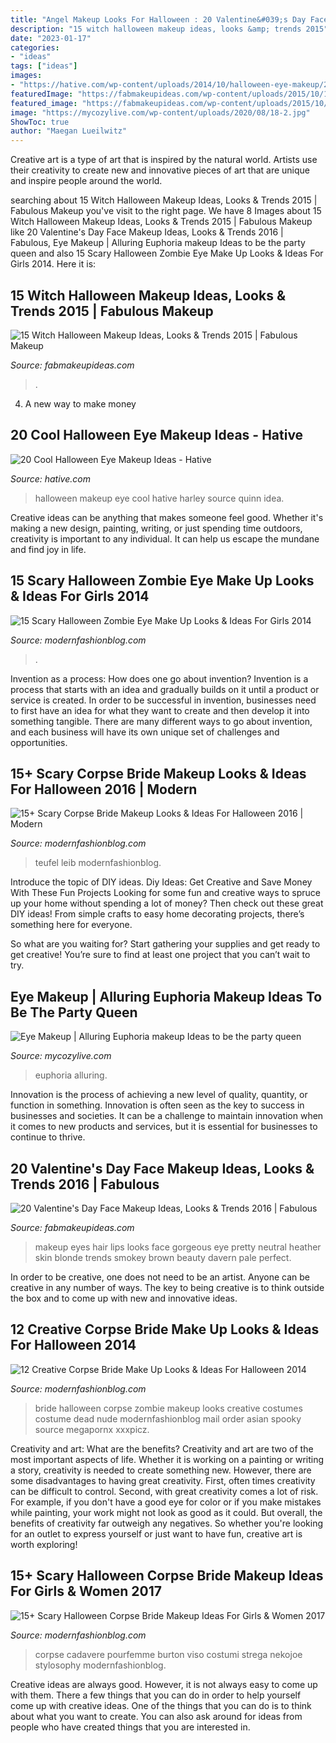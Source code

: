 ```yaml
---
title: "Angel Makeup Looks For Halloween : 20 Valentine&#039;s Day Face Makeup Ideas, Looks &amp; Trends 2016"
description: "15 witch halloween makeup ideas, looks &amp; trends 2015"
date: "2023-01-17"
categories:
- "ideas"
tags: ["ideas"]
images:
- "https://hative.com/wp-content/uploads/2014/10/halloween-eye-makeup/2-halloween-eye-makeup-ideas.jpg"
featuredImage: "https://fabmakeupideas.com/wp-content/uploads/2015/10/15-Witch-Halloween-Makeup-Ideas-Looks-Trends-2015-12.jpg"
featured_image: "https://fabmakeupideas.com/wp-content/uploads/2015/10/15-Witch-Halloween-Makeup-Ideas-Looks-Trends-2015-12.jpg"
image: "https://mycozylive.com/wp-content/uploads/2020/08/18-2.jpg"
ShowToc: true
author: "Maegan Lueilwitz"
---
```



Creative art is a type of art that is inspired by the natural world. Artists use their creativity to create new and innovative pieces of art that are unique and inspire people around the world.

	

		
searching about 15 Witch Halloween Makeup Ideas, Looks &amp; Trends 2015 | Fabulous Makeup you've visit to the right page. We have 8 Images about 15 Witch Halloween Makeup Ideas, Looks &amp; Trends 2015 | Fabulous Makeup like 20 Valentine&#039;s Day Face Makeup Ideas, Looks &amp; Trends 2016 | Fabulous, Eye Makeup | Alluring Euphoria makeup Ideas to be the party queen and also 15 Scary Halloween Zombie Eye Make Up Looks &amp; Ideas For Girls 2014. Here it is:
		
    
## 15 Witch Halloween Makeup Ideas, Looks &amp; Trends 2015 | Fabulous Makeup

<img loading=lazy src="https://fabmakeupideas.com/wp-content/uploads/2015/10/15-Witch-Halloween-Makeup-Ideas-Looks-Trends-2015-12.jpg" onerror="this.onerror=null;this.src='https://tse4.mm.bing.net/th?id=OIP.Y9B6t0zYfY3zIWpNhr_JZgHaLH&amp;pid=15.1';" alt="15 Witch Halloween Makeup Ideas, Looks &amp; Trends 2015 | Fabulous Makeup">

_Source: fabmakeupideas.com_

>. 

	

4. A new way to make money 

    
## 20 Cool Halloween Eye Makeup Ideas - Hative

<img loading=lazy src="https://hative.com/wp-content/uploads/2014/10/halloween-eye-makeup/2-halloween-eye-makeup-ideas.jpg" onerror="this.onerror=null;this.src='https://tse1.mm.bing.net/th?id=OIP.xEtm6fy4gnzYyJmpoZWIUgHaJr&amp;pid=15.1';" alt="20 Cool Halloween Eye Makeup Ideas - Hative">

_Source: hative.com_

>halloween makeup eye cool hative harley source quinn idea. 

	

Creative ideas can be anything that makes someone feel good. Whether it's making a new design, painting, writing, or just spending time outdoors, creativity is important to any individual. It can help us escape the mundane and find joy in life.

    
## 15 Scary Halloween Zombie Eye Make Up Looks &amp; Ideas For Girls 2014

<img loading=lazy src="https://modernfashionblog.com/wp-content/uploads/2014/10/15-Scary-Halloween-Zombie-Eye-Make-Up-Looks-Ideas-For-Girls-2014-2.jpg" onerror="this.onerror=null;this.src='https://tse3.mm.bing.net/th?id=OIP.-ieeOf1prG3fpj1pabDaSwHaLH&amp;pid=15.1';" alt="15 Scary Halloween Zombie Eye Make Up Looks &amp; Ideas For Girls 2014">

_Source: modernfashionblog.com_

>. 

	

Invention as a process: How does one go about invention?
Invention is a process that starts with an idea and gradually builds on it until a product or service is created. In order to be successful in invention, businesses need to first have an idea for what they want to create and then develop it into something tangible. There are many different ways to go about invention, and each business will have its own unique set of challenges and opportunities.

    
## 15+ Scary Corpse Bride Makeup Looks &amp; Ideas For Halloween 2016 | Modern

<img loading=lazy src="https://modernfashionblog.com/wp-content/uploads/2016/09/15-Scary-Corpse-Bride-Makeup-Looks-Ideas-For-Halloween-2016-12.jpg" onerror="this.onerror=null;this.src='https://tse1.mm.bing.net/th?id=OIP.bYVM5eP1_NDUGIzGzgxjFQHaLF&amp;pid=15.1';" alt="15+ Scary Corpse Bride Makeup Looks &amp; Ideas For Halloween 2016 | Modern">

_Source: modernfashionblog.com_

>teufel leib modernfashionblog. 

	

Introduce the topic of DIY ideas.
Diy Ideas: Get Creative and Save Money With These Fun Projects
Looking for some fun and creative ways to spruce up your home without spending a lot of money? Then check out these great DIY ideas! From simple crafts to easy home decorating projects, there’s something here for everyone.

So what are you waiting for? Start gathering your supplies and get ready to get creative! You’re sure to find at least one project that you can’t wait to try.

    
## Eye Makeup | Alluring Euphoria Makeup Ideas To Be The Party Queen

<img loading=lazy src="https://mycozylive.com/wp-content/uploads/2020/08/18-2.jpg" onerror="this.onerror=null;this.src='https://tse4.mm.bing.net/th?id=OIP.gXaGZoQN-kYF812O29_RCwHaKY&amp;pid=15.1';" alt="Eye Makeup | Alluring Euphoria makeup Ideas to be the party queen">

_Source: mycozylive.com_

>euphoria alluring. 

	

Innovation is the process of achieving a new level of quality, quantity, or function in something. Innovation is often seen as the key to success in businesses and societies. It can be a challenge to maintain innovation when it comes to new products and services, but it is essential for businesses to continue to thrive.

    
## 20 Valentine&#039;s Day Face Makeup Ideas, Looks &amp; Trends 2016 | Fabulous

<img loading=lazy src="http://fabmakeupideas.com/wp-content/uploads/2016/01/20-Valentines-Day-Face-Makeup-Ideas-Looks-Trends-2016-11.jpg" onerror="this.onerror=null;this.src='https://tse3.mm.bing.net/th?id=OIP.VfR63HVTEf-GAROaix0FQAHaLE&amp;pid=15.1';" alt="20 Valentine&#039;s Day Face Makeup Ideas, Looks &amp; Trends 2016 | Fabulous">

_Source: fabmakeupideas.com_

>makeup eyes hair lips looks face gorgeous eye pretty neutral heather skin blonde trends smokey brown beauty davern pale perfect. 

	

In order to be creative, one does not need to be an artist. Anyone can be creative in any number of ways. The key to being creative is to think outside the box and to come up with new and innovative ideas.

    
## 12 Creative Corpse Bride Make Up Looks &amp; Ideas For Halloween 2014

<img loading=lazy src="http://modernfashionblog.com/wp-content/uploads/2014/10/12-Creative-Corpse-Bride-Make-Up-Looks-Ideas-For-Halloween-2014-5.jpg" onerror="this.onerror=null;this.src='https://tse4.mm.bing.net/th?id=OIP.Q3zQfWSJtfCK0rTRMpbSoQHaLH&amp;pid=15.1';" alt="12 Creative Corpse Bride Make Up Looks &amp; Ideas For Halloween 2014">

_Source: modernfashionblog.com_

>bride halloween corpse zombie makeup looks creative costumes costume dead nude modernfashionblog mail order asian spooky source megapornx xxxpicz. 

	

Creativity and art: What are the benefits?
Creativity and art are two of the most important aspects of life. Whether it is working on a painting or writing a story, creativity is needed to create something new. However, there are some disadvantages to having great creativity. First, often times creativity can be difficult to control. Second, with great creativity comes a lot of risk. For example, if you don't have a good eye for color or if you make mistakes while painting, your work might not look as good as it could. But overall, the benefits of creativity far outweigh any negatives. So whether you're looking for an outlet to express yourself or just want to have fun, creative art is worth exploring!

    
## 15+ Scary Halloween Corpse Bride Makeup Ideas For Girls &amp; Women 2017

<img loading=lazy src="https://modernfashionblog.com/wp-content/uploads/2017/08/15-Scary-Halloween-Corpse-Bride-Makeup-Ideas-For-Girls-Women-2017-9.jpg" onerror="this.onerror=null;this.src='https://tse1.mm.bing.net/th?id=OIP.7g5B98EH66zKBQhGJwBqSgAAAA&amp;pid=15.1';" alt="15+ Scary Halloween Corpse Bride Makeup Ideas For Girls &amp; Women 2017">

_Source: modernfashionblog.com_

>corpse cadavere pourfemme burton viso costumi strega nekojoe stylosophy modernfashionblog. 

	

Creative ideas are always good. However, it is not always easy to come up with them. There a few things that you can do in order to help yourself come up with creative ideas. One of the things that you can do is to think about what you want to create. You can also ask around for ideas from people who have created things that you are interested in.

